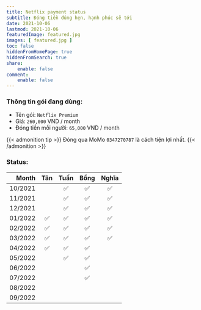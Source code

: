 ```yaml
---
title: Netflix payment status
subtitle: Đóng tiền đúng hẹn, hạnh phúc sẽ tới
date: 2021-10-06
lastmod: 2021-10-06
featuredImage: featured.jpg
images: [ featured.jpg ]
toc: false
hiddenFromHomePage: true
hiddenFromSearch: true
share:
    enable: false
comment:
    enable: false
---
```


### Thông tin gói đang dùng:

* Tên gói: `Netflix Premium`
* Giá: `260,000` VND / month
* Đóng tiền mỗi người: `65,000` VND / month

{{< admonition tip >}}
Đóng qua MoMo `0347270787` là cách tiện lợi nhất.
{{< /admonition >}}

### Status:

| Month   | Tân  | Tuấn | Bồng | Nghĩa |
| ------: | :--: | :--: | :--: | :---: |
| 10/2021 |      | ✅   | ✅   |  ✅   |
| 11/2021 |      | ✅   | ✅   |  ✅   |
| 12/2021 |      | ✅   | ✅   |  ✅   |
| 01/2022 |  ✅  | ✅   |  ✅  |  ✅   |
| 02/2022 |  ✅  | ✅   |  ✅  |  ✅   |
| 03/2022 |  ✅  | ✅   |  ✅  |  ✅   |
| 04/2022 |  ✅  | ✅   |  ✅  |      |
| 05/2022 |      | ✅   | ✅   |      |
| 06/2022 |      |     |  ✅   |      |
| 07/2022 |      |     |  ✅   |      |
| 08/2022 |      |     |      |       |
| 09/2022 |      |     |      |       |
